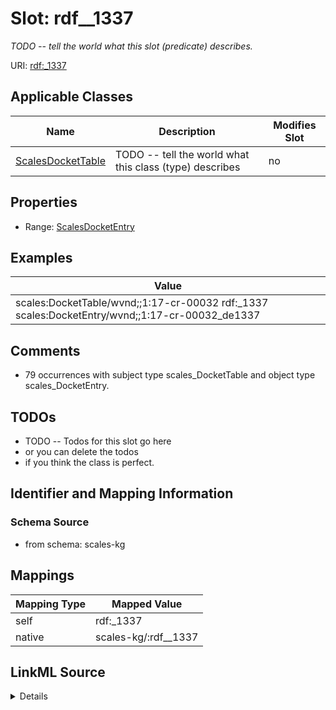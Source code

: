 

# Slot: rdf__1337


_TODO -- tell the world what this slot (predicate) describes._





URI: [rdf:_1337](http://www.w3.org/1999/02/22-rdf-syntax-ns#_1337)



<!-- no inheritance hierarchy -->





## Applicable Classes

| Name | Description | Modifies Slot |
| --- | --- | --- |
| [ScalesDocketTable](../classes/ScalesDocketTable.md) | TODO -- tell the world what this class (type) describes |  no  |







## Properties

* Range: [ScalesDocketEntry](../classes/ScalesDocketEntry.md)






## Examples

| Value |
| --- |
| scales:DocketTable/wvnd;;1:17-cr-00032 rdf:_1337 scales:DocketEntry/wvnd;;1:17-cr-00032_de1337 |

## Comments

* 79 occurrences with subject type scales_DocketTable and object type scales_DocketEntry.

## TODOs

* TODO -- Todos for this slot go here
* or you can delete the todos
* if you think the class is perfect.

## Identifier and Mapping Information







### Schema Source


* from schema: scales-kg




## Mappings

| Mapping Type | Mapped Value |
| ---  | ---  |
| self | rdf:_1337 |
| native | scales-kg/:rdf__1337 |




## LinkML Source

<details>
```yaml
name: rdf__1337
description: TODO -- tell the world what this slot (predicate) describes.
todos:
- TODO -- Todos for this slot go here
- or you can delete the todos
- if you think the class is perfect.
comments:
- 79 occurrences with subject type scales_DocketTable and object type scales_DocketEntry.
examples:
- value: scales:DocketTable/wvnd;;1:17-cr-00032 rdf:_1337 scales:DocketEntry/wvnd;;1:17-cr-00032_de1337
from_schema: scales-kg
rank: 1000
slot_uri: rdf:_1337
alias: rdf__1337
domain_of:
- scales_DocketTable
range: scales_DocketEntry

```
</details>